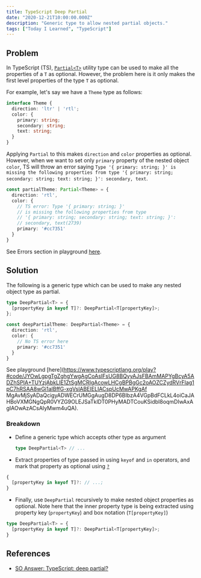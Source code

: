 ```yaml
---
title: TypeScript Deep Partial
date: "2020-12-21T10:00:00.000Z"
description: "Generic type to allow nested partial objects."
tags: ["Today I Learned", "TypeScript"]
---
```


## Problem

In TypeScript (TS), [`Partial<T>`](https://www.typescriptlang.org/docs/handbook/utility-types.html#partialtype) utility type can be used to make all the properties of a `T` as optional. However, the problem here is it only makes the first level properties of the type `T` as optional.

For example, let's say we have a `Theme` type as follows:

```typescript
interface Theme {
  direction: 'ltr' | 'rtl';
  color: {
    primary: string;
    secondary: string;
    text: string;
  }
}
```

Applying `Partial` to this makes `direction` and `color` properties as optional. However, when we want to set only `primary` property of the nested object `color`, TS will throw an error saying `Type '{ primary: string; }' is missing the following properties from type '{ primary: string; secondary: string; text: string; }': secondary, text`.

```typescript
const partialTheme: Partial<Theme> = {
  direction: 'rtl',
  color: {
    // TS error: Type '{ primary: string; }' 
    // is missing the following properties from type 
    // '{ primary: string; secondary: string; text: string; }': 
    // secondary, text(2739)
    primary: '#cc7351'
  }
}
```

See Errors section in playground [here](https://www.typescriptlang.org/play?#code/JYOwLgpgTgZghgYwgAgCoAsIFsUG8BQyyAJsFBAmMAPYgBcyA5ADZhSPIA+TUYzjAbkLIE1ZtSgMCRIgAcowLHCgBPBgGc2oAOZCZydRVrFlag1pC7hRSAA8wGi1aIBffG-yiQm5LOVU4ZgxsCAYABX9gQIAeYJwAPmQAXmRpEjIKKloGFjZGABphUXFJVOtfBSVVHIBiBAQAdgBmAFYARkZhNxcgA).


## Solution

The following is a generic type which can be used to make any nested object type as partial.

```typescript
type DeepPartial<T> = {
  [propertyKey in keyof T]?: DeepPartial<T[propertyKey]>;
};

const deepPartialTheme: DeepPartial<Theme> = {
  direction: 'rtl',
  color: {
    // No TS error here
    primary: '#cc7351'
  }
}
```

See playground [here](https://www.typescriptlang.org/play?#code/JYOwLgpgTgZghgYwgAgCoAsIFsUG8BQyyAJsFBAmMAPYgBcyA5ADZhSPIA+TUYzjAbkLIE1ZtSgMCRIgAcowLHCgBPBgGc2oAOZCZydRVrFlag1pC7hRSAA8wGi1aIBffG-xgVslABEIELIACspUcMwAPKgAf
MgAvMjSyADaQcigyADWECrUMGgAugD8DP6BIbzA4VGpBdFCLkL4oiCaJAHBoVXMGNgQpR0VYZG9OLEJSaTklDT0PHyMADTCouKSidbI8oqmDIwAxAgIAOwAzACsAIyMwm4uQA).

### Breakdown

* Define a generic type which accepts other type as argument
  
  ```typescript
  type DeepPartial<T> // ...
  ```
*  Extract properties of type passed in using `keyof` and `in` operators, and mark that property as optional using [`?`](https://www.typescriptlang.org/docs/handbook/2/objects.html#optional-properties)
  
  ```typescript
  {
    [propertyKey in keyof T]?: // ...;
  }
  ```
*  Finally, use `DeepPartial` recursively to make nested object properties as optional. Note here that the inner property type is being extracted using property key (`propertyKey`) and box notation (`T[propertyKey]`)
  
  ```typescript
  type DeepPartial<T> = {
    [propertyKey in keyof T]?: DeepPartial<T[propertyKey]>;
  }
  ```

## References

* [SO Answer: TypeScript: deep partial?](https://stackoverflow.com/a/61132308/5887448)
